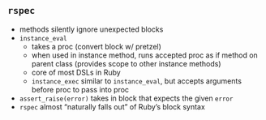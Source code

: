 ## `rspec` 

- methods silently ignore unexpected blocks 
- `instance_eval` 
    - takes a proc (convert block w/ pretzel) 
    - when used in instance method, runs accepted proc as if method on parent class (provides scope to other instance methods) 
    - core of most DSLs in Ruby 
    - `instance_exec` similar to `instance_eval`, but accepts arguments before proc to pass into proc 
- `assert_raise(error)` takes in block that expects the given `error` 
- `rspec` almost “naturally falls out” of Ruby’s block syntax 
